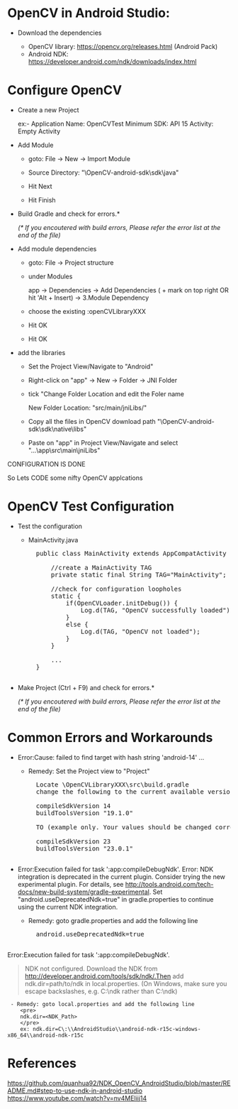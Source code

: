 OpenCV in Android Studio:
==============

- Download the dependencies

    - OpenCV library: https://opencv.org/releases.html (Android Pack)
    - Android NDK:    https://developer.android.com/ndk/downloads/index.html



Configure OpenCV
==============

- Create a new Project

    ex:- 
        Application Name:   OpenCVTest
        Minimum SDK:        API 15
        Activity:           Empty Activity


- Add Module

     - goto:   File -> New -> Import Module
     
     - Source Directory:   "<path>\OpenCV-android-sdk\sdk\java"
    
     - Hit Next
     
     - Hit Finish


- Build Gradle and check for errors.*

    <i>(* If you encoutered with build errors, Please refer the error list at the end of the file)</i>

- Add module dependencies

    - goto: File -> Project structure
    
    - under Modules
    
        app -> Dependencies -> Add Dependencies ( + mark on top right OR hit 'Alt + Insert) -> 3.Module Dependency
    
    - choose the existing :openCVLibraryXXX
    
    - Hit OK
    
    - Hit OK
    
- add the libraries
    
    - Set the Project View/Navigate to "Android"
    
    - Right-click on "app" -> New -> Folder -> JNI Folder
    
    - tick "Change Folder Location and edit the Foler name
    
        New Folder Location:    "src/main/jniLibs/"
        
    - Copy all the files in OpenCV download path "<path>\OpenCV-android-sdk\sdk\native\libs"
    
    - Paste on "app" in Project View/Navigate and select "...\app\src\main\jniLibs"
    
    
    
CONFIGURATION IS DONE

So Lets CODE some nifty OpenCV applcations



OpenCV Test Configuration
============== 

- Test the configuration

    - MainActivity.java
        <pre>
        public class MainActivity extends AppCompatActivity {

            //create a MainActivity TAG
            private static final String TAG="MainActivity";

            //check for configuration loopholes
            static {
                if(OpenCVLoader.initDebug()) {
                    Log.d(TAG, "OpenCV successfully loaded");
                }
                else {
                    Log.d(TAG, "OpenCV not loaded");
                }
            }

            ...
        }
        </pre>
        
- Make Project (Ctrl + F9) and check for errors.*

    <i>(* If you encoutered with build errors, Please refer the error list at the end of the file)</i>





Common Errors and Workarounds
==============

- Error:Cause: failed to find target with hash string 'android-14' ...

    - Remedy: Set the Project view to "Project"
        <pre>
        Locate <projectName>\OpenCVLibraryXXX\src\build.gradle
        change the following to the current available versions in the Android Studio that you are currently working with (check the build.gradle file in <projectPath>\app\build.gradle)

        compileSdkVersion 14
        buildToolsVersion "19.1.0"

        TO (example only. Your values should be changed correctly)

        compileSdkVersion 23
        buildToolsVersion "23.0.1"
        </pre>   

- Error:Execution failed for task ':app:compileDebugNdk'. Error: NDK integration is deprecated in the current plugin.  Consider trying the new experimental plugin.  For details, see http://tools.android.com/tech-docs/new-build-system/gradle-experimental.  Set "android.useDeprecatedNdk=true" in gradle.properties to continue using the current NDK integration.

    - Remedy: goto gradle.properties and add the following line
        <pre>
        android.useDeprecatedNdk=true
        </pre>
        
Error:Execution failed for task ':app:compileDebugNdk'.
> NDK not configured.
Download the NDK from http://developer.android.com/tools/sdk/ndk/.Then add ndk.dir=path/to/ndk in local.properties.
(On Windows, make sure you escape backslashes, e.g. C:\\ndk rather than C:\ndk)        
        
     - Remedy: goto local.properties and add the following line
        <pre>
        ndk.dir=<NDK_Path>
        </pre>
        ex: ndk.dir=C\:\\AndroidStudio\\android-ndk-r15c-windows-x86_64\\android-ndk-r15c
        
        
References
==============
https://github.com/quanhua92/NDK_OpenCV_AndroidStudio/blob/master/README.md#step-to-use-ndk-in-android-studio
https://www.youtube.com/watch?v=nv4MEliij14
        
        
